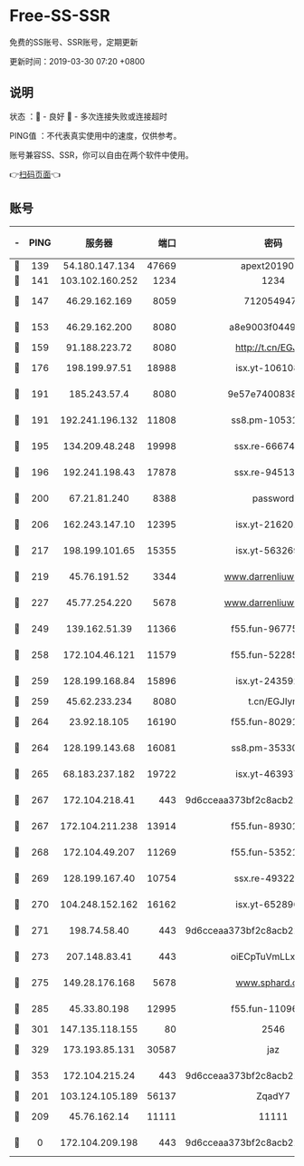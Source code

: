 # Free-SS-SSR

免费的SS账号、SSR账号，定期更新

更新时间：2019-03-30 07:20 +0800

## 说明

状态     ：🙂 - 良好 🙁 - 多次连接失败或连接超时

PING值   ：不代表真实使用中的速度，仅供参考。

账号兼容SS、SSR，你可以自由在两个软件中使用。

👉[扫码页面](https://liesauer.github.io/Free-SS-SSR/)👈

## 账号

|-|PING|服务器|端口|密码|加密方式|区域|
|:----:|:----:|:-----:|-----:|:----:|:----:|:----:|
|🙂|139|54.180.147.134|47669|apext2019001|chacha20|KR|
|🙂|141|103.102.160.252|1234|1234|rc4-md5|JP|
|🙂|147|46.29.162.169|8059|7120549471|aes-256-cfb||
|🙂|153|46.29.162.200|8080|a8e9003f0449cea5|chacha20-ietf|RU|
|🙂|159|91.188.223.72|8080|http://t.cn/EGJIyrl|rc4-md5|RU|
|🙂|176|198.199.97.51|18988|isx.yt-10610872|aes-256-cfb|US|
|🙂|191|185.243.57.4|8080|9e57e7400838a01e|chacha20-ietf|US|
|🙂|191|192.241.196.132|11808|ss8.pm-10531723|aes-256-cfb|US|
|🙂|195|134.209.48.248|19998|ssx.re-66674376|aes-256-cfb|US|
|🙂|196|192.241.198.43|17878|ssx.re-94513263|aes-256-cfb|US|
|🙂|200|67.21.81.240|8388|password|aes-256-cfb|US|
|🙂|206|162.243.147.10|12395|isx.yt-21620171|aes-256-cfb|US|
|🙂|217|198.199.101.65|15355|isx.yt-56326959|aes-256-cfb|US|
|🙂|219|45.76.191.52|3344|www.darrenliuwei.com|aes-256-cfb|JP|
|🙂|227|45.77.254.220|5678|www.darrenliuwei.com|aes-256-cfb|SG|
|🙂|249|139.162.51.39|11366|f55.fun-96775690|aes-256-cfb|SG|
|🙂|258|172.104.46.121|11579|f55.fun-52285743|aes-256-cfb|SG|
|🙂|259|128.199.168.84|15896|isx.yt-24359224|aes-256-cfb|SG|
|🙂|259|45.62.233.234|8080|t.cn/EGJIyrl|rc4-md5|CA|
|🙂|264|23.92.18.105|16190|f55.fun-80291265|aes-256-cfb|US|
|🙂|264|128.199.143.68|16081|ss8.pm-35330221|aes-256-cfb|SG|
|🙂|265|68.183.237.182|19722|isx.yt-46393764|aes-256-cfb|SG|
|🙂|267|172.104.218.41|443|9d6cceaa373bf2c8acb22e60b6a58be6|aes-256-cfb|US|
|🙂|267|172.104.211.238|13914|f55.fun-89301150|aes-256-cfb|US|
|🙂|268|172.104.49.207|11269|f55.fun-53521114|aes-256-cfb|SG|
|🙂|269|128.199.167.40|10754|ssx.re-49322932|aes-256-cfb|SG|
|🙂|270|104.248.152.162|16162|isx.yt-65289690|aes-256-cfb|SG|
|🙂|271|198.74.58.40|443|9d6cceaa373bf2c8acb22e60b6a58be6|aes-256-cfb|US|
|🙂|273|207.148.83.41|443|oiECpTuVmLLxk4Ts|aes-256-cfb|AU|
|🙂|275|149.28.176.168|5678|www.sphard.com|aes-256-cfb|AU|
|🙂|285|45.33.80.198|12995|f55.fun-11096059|aes-256-cfb|US|
|🙂|301|147.135.118.155|80|2546|chacha20|US|
|🙂|329|173.193.85.131|30587|jaz|aes-256-cfb|US|
|🙂|353|172.104.215.24|443|9d6cceaa373bf2c8acb22e60b6a58be6|aes-256-cfb|US|
|🙂|201|103.124.105.189|56137|ZqadY7|chacha20|US|
|🙂|209|45.76.162.14|11111|11111|aes-256-cfb|SG|
|🙁|0|172.104.209.198|443|9d6cceaa373bf2c8acb22e60b6a58be6|aes-256-cfb|US|
